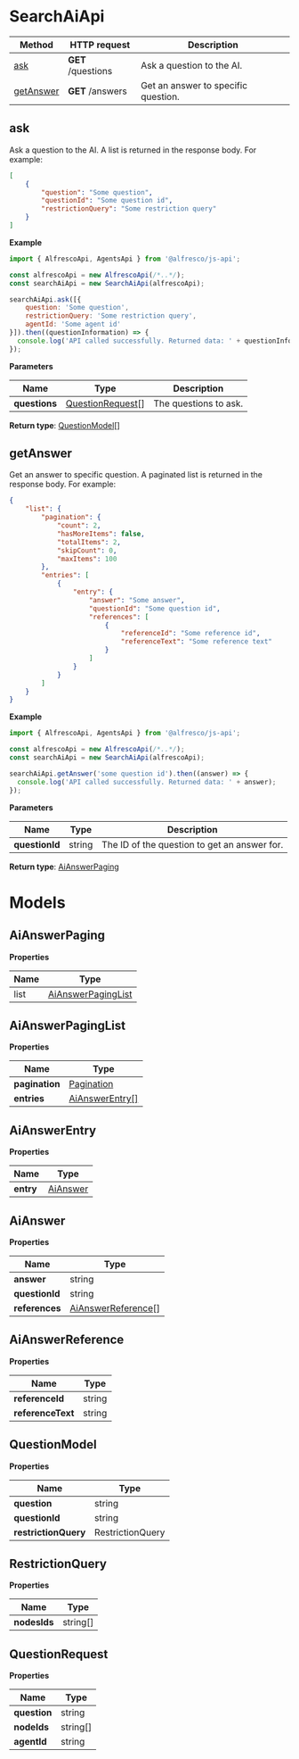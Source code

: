 # SearchAiApi

| Method                  | HTTP request       | Description                         |
|-------------------------|--------------------|-------------------------------------|
| [ask](#ask)             | **GET** /questions | Ask a question to the AI.           |
| [getAnswer](#getAnswer) | **GET** /answers   | Get an answer to specific question. |

## ask

Ask a question to the AI.
A list is returned in the response body. For example:

```json
[
    {
        "question": "Some question",
        "questionId": "Some question id",
        "restrictionQuery": "Some restriction query"
    }
]
```

**Example**

```javascript
import { AlfrescoApi, AgentsApi } from '@alfresco/js-api';

const alfrescoApi = new AlfrescoApi(/*..*/);
const searchAiApi = new SearchAiApi(alfrescoApi);

searchAiApi.ask([{
    question: 'Some question',
    restrictionQuery: 'Some restriction query',
    agentId: 'Some agent id'
}]).then((questionInformation) => {
  console.log('API called successfully. Returned data: ' + questionInformation);
});
```
**Parameters**

| Name          | Type                                  | Description           |
|---------------|---------------------------------------|-----------------------|
| **questions** | [QuestionRequest](#QuestionRequest)[] | The questions to ask. | 

**Return type**: [QuestionModel](#QuestionModel)[]

## getAnswer

Get an answer to specific question.
A paginated list is returned in the response body. For example:

```json
{
    "list": {
        "pagination": {
            "count": 2,
            "hasMoreItems": false,
            "totalItems": 2,
            "skipCount": 0,
            "maxItems": 100
        },
        "entries": [
            {
                "entry": {
                    "answer": "Some answer",
                    "questionId": "Some question id",
                    "references": [
                        {
                            "referenceId": "Some reference id",
                            "referenceText": "Some reference text"
                        }
                    ]
                }
            }
        ]
    }
}
```

**Example**

```javascript
import { AlfrescoApi, AgentsApi } from '@alfresco/js-api';

const alfrescoApi = new AlfrescoApi(/*..*/);
const searchAiApi = new SearchAiApi(alfrescoApi);

searchAiApi.getAnswer('some question id').then((answer) => {
  console.log('API called successfully. Returned data: ' + answer);
});
```
**Parameters**

| Name           | Type   | Description                                  |
|----------------|--------|----------------------------------------------|
| **questionId** | string | The ID of the question to get an answer for. | 

**Return type**: [AiAnswerPaging](#AiAnswerPaging)

# Models

## AiAnswerPaging

**Properties**

| Name | Type                                      |
|------|-------------------------------------------|
| list | [AiAnswerPagingList](#AiAnswerPagingList) |

## AiAnswerPagingList

**Properties**

| Name           | Type                              |
|----------------|-----------------------------------|
| **pagination** | [Pagination](Pagination.md)       |
| **entries**    | [AiAnswerEntry[]](#AiAnswerEntry) |

## AiAnswerEntry

**Properties**

| Name      | Type                  |
|-----------|-----------------------|
| **entry** | [AiAnswer](#AiAnswer) |

## AiAnswer

**Properties**

| Name           | Type                                      |
|----------------|-------------------------------------------|
| **answer**     | string                                    |
| **questionId** | string                                    |
| **references** | [AiAnswerReference](#AiAnswerReference)[] |

## AiAnswerReference

**Properties**

| Name              | Type   |
|-------------------|--------|
| **referenceId**   | string |
| **referenceText** | string |

## QuestionModel

**Properties**

| Name                 | Type             |
|----------------------|------------------|
| **question**         | string           |
| **questionId**       | string           |
| **restrictionQuery** | RestrictionQuery |

## RestrictionQuery

**Properties**

| Name         | Type     |
|--------------|----------|
| **nodesIds** | string[] |

## QuestionRequest

**Properties**

| Name         | Type     |
|--------------|----------|
| **question** | string   |
| **nodeIds**  | string[] |
| **agentId**  | string   |

